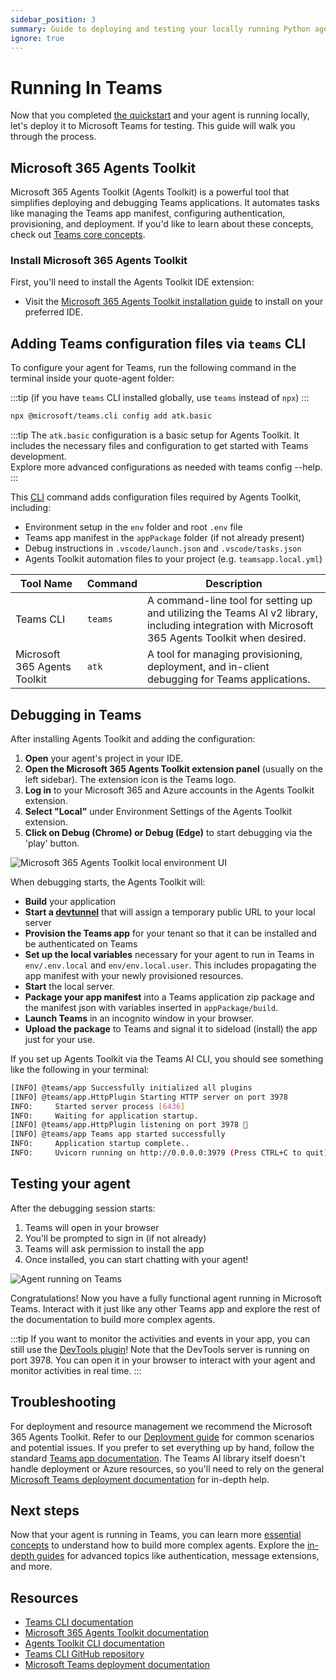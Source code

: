 ```yaml
---
sidebar_position: 3
summary: Guide to deploying and testing your locally running Python agent in Microsoft Teams using the Microsoft 365 Agents Toolkit.
ignore: true
---
```


# Running In Teams

Now that you completed [the quickstart](../quickstart) and your agent is running locally, let's deploy it to Microsoft Teams for testing. This guide will walk you through the process.

## Microsoft 365 Agents Toolkit

Microsoft 365 Agents Toolkit (Agents Toolkit) is a powerful tool that simplifies deploying and debugging Teams applications. It automates tasks like managing the Teams app manifest, configuring authentication, provisioning, and deployment. If you'd like to learn about these concepts, check out [Teams core concepts](/teams/core-concepts).

### Install Microsoft 365 Agents Toolkit

First, you'll need to install the Agents Toolkit IDE extension:

- Visit the [Microsoft 365 Agents Toolkit installation guide](https://learn.microsoft.com/en-us/microsoftteams/platform/toolkit/install-teams-toolkit) to install on your preferred IDE.

## Adding Teams configuration files via `teams` CLI

To configure your agent for Teams, run the following command in the terminal inside your quote-agent folder:

:::tip
(if you have `teams` CLI installed globally, use `teams` instead of `npx`)
:::

```bash
npx @microsoft/teams.cli config add atk.basic
```

:::tip
The `atk.basic` configuration is a basic setup for Agents Toolkit. It includes the necessary files and configuration to get started with Teams development.<br/>
Explore more advanced configurations as needed with teams config --help.<br />
:::

This [CLI](/developer-tools/cli) command adds configuration files required by Agents Toolkit, including:

- Environment setup in the `env` folder and root `.env` file
- Teams app manifest in the `appPackage` folder (if not already present)
- Debug instructions in `.vscode/launch.json` and `.vscode/tasks.json`
- Agents Toolkit automation files to your project (e.g. `teamsapp.local.yml`)

| Tool Name | Command | Description                                                                                                                                        |
| --------- | ------- | -------------------------------------------------------------------------------------------------------------------------------------------------- |
| Teams CLI | `teams` | A command-line tool for setting up and utilizing the Teams AI v2 library, including integration with Microsoft 365 Agents Toolkit when desired. |
| Microsoft 365 Agents Toolkit | `atk`   | A tool for managing provisioning, deployment, and in-client debugging for Teams applications. |

## Debugging in Teams

After installing Agents Toolkit and adding the configuration:

1. **Open** your agent's project in your IDE.
2. **Open the Microsoft 365 Agents Toolkit extension panel** (usually on the left sidebar). The extension icon is the Teams logo.
3. **Log in** to your Microsoft 365 and Azure accounts in the Agents Toolkit extension.
4. **Select "Local"** under Environment Settings of the Agents Toolkit extension.
5. **Click on Debug (Chrome) or Debug (Edge)** to start debugging via the 'play' button.

![Microsoft 365 Agents Toolkit local environment UI](/screenshots/agents-toolkit.png)

When debugging starts, the Agents Toolkit will:

- **Build** your application
- **Start a [devtunnel](/teams/core-concepts#devtunnel)** that will assign a temporary public URL to your local server
- **Provision the Teams app** for your tenant so that it can be installed and be authenticated on Teams
- **Set up the local variables** necessary for your agent to run in Teams in `env/.env.local` and `env/env.local.user`. This includes propagating the app manifest with your newly provisioned resources.
- **Start** the local server.
- **Package your app manifest** into a Teams application zip package and the manifest json with variables inserted in `appPackage/build`.
- **Launch Teams** in an incognito window in your browser.
- **Upload the package** to Teams and signal it to sideload (install) the app just for your use.

If you set up Agents Toolkit via the Teams AI CLI, you should see something like the following in your terminal:


```sh
[INFO] @teams/app Successfully initialized all plugins
[INFO] @teams/app.HttpPlugin Starting HTTP server on port 3978
INFO:     Started server process [6436]
INFO:     Waiting for application startup.
[INFO] @teams/app.HttpPlugin listening on port 3978 🚀
[INFO] @teams/app Teams app started successfully
INFO:     Application startup complete..
INFO:     Uvicorn running on http://0.0.0.0:3979 (Press CTRL+C to quit)
```


## Testing your agent

After the debugging session starts:

1. Teams will open in your browser
2. You'll be prompted to sign in (if not already)
3. Teams will ask permission to install the app
4. Once installed, you can start chatting with your agent!

![Agent running on Teams](/screenshots/example-on-teams.png)

Congratulations! Now you have a fully functional agent running in Microsoft Teams. Interact with it just like any other Teams app and explore the rest of the documentation to build more complex agents.

:::tip
If you want to monitor the activities and events in your app, you can still use the [DevTools plugin](/developer-tools/devtools)! Note that the DevTools server is running on port 3978. You can open it in your browser to interact with your agent and monitor activities in real time.
:::

## Troubleshooting

For deployment and resource management we recommend the Microsoft 365 Agents Toolkit. Refer to our [Deployment guide](./deployment-guide.md) for common scenarios and potential issues. 
If you prefer to set everything up by hand, follow the standard [Teams app documentation](https://learn.microsoft.com/en-us/microsoftteams/platform/concepts/deploy-and-publish/apps-publish-overview). The Teams AI library itself doesn't handle deployment or Azure resources, so you'll need to rely on the general [Microsoft Teams deployment documentation](https://learn.microsoft.com/en-us/microsoftteams/deploy-overview) for in-depth help.

## Next steps

Now that your agent is running in Teams, you can learn more [essential concepts](../../essentials) to understand how to build more complex agents. Explore the [in-depth guides](../../in-depth-guides) for advanced topics like authentication, message extensions, and more.

## Resources

- [Teams CLI documentation](/developer-tools/cli)
- [Microsoft 365 Agents Toolkit documentation](https://learn.microsoft.com/en-us/microsoft-365/developer/overview-m365-agents-toolkit?toc=%2Fmicrosoftteams%2Fplatform%2Ftoc.json&bc=%2Fmicrosoftteams%2Fplatform%2Fbreadcrumb%2Ftoc.json)
- [Agents Toolkit CLI documentation](https://learn.microsoft.com/en-us/microsoftteams/platform/toolkit/microsoft-365-agents-toolkit-cli)
- [Teams CLI GitHub repository](https://github.com/OfficeDev/Teams-Toolkit)
- [Microsoft Teams deployment documentation](https://learn.microsoft.com/en-us/microsoftteams/deploy-overview)
